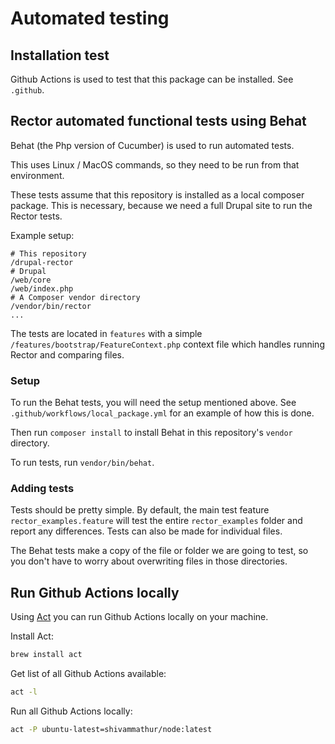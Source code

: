 # Automated testing

## Installation test

Github Actions is used to test that this package can be installed. See `.github`.

## Rector automated functional tests using Behat

Behat (the Php version of Cucumber) is used to run automated tests.

This uses Linux / MacOS commands, so they need to be run from that environment.

These tests assume that this repository is installed as a local composer package. This is necessary, because we need a full Drupal site to run the Rector tests.

Example setup:
```
# This repository
/drupal-rector
# Drupal
/web/core
/web/index.php
# A Composer vendor directory
/vendor/bin/rector
...
```

The tests are located in `features` with a simple `/features/bootstrap/FeatureContext.php` context file which handles running Rector and comparing files.

### Setup

To run the Behat tests, you will need the setup mentioned above. See `.github/workflows/local_package.yml` for an example of how this is done.

Then run `composer install` to install Behat in this repository's `vendor` directory.

To run tests, run `vendor/bin/behat`.

### Adding tests

Tests should be pretty simple. By default, the main test feature `rector_examples.feature` will test the entire `rector_examples` folder and report any differences. Tests can also be made for individual files.

The Behat tests make a copy of the file or folder we are going to test, so you don't have to worry about overwriting files in those directories.

## Run Github Actions locally

Using [Act](https://github.com/nektos/act) you can run Github Actions locally on your machine.

Install Act:

```bash
brew install act
```

Get list of all Github Actions available:

```bash
act -l
```

Run all Github Actions locally:

```bash
act -P ubuntu-latest=shivammathur/node:latest
```
